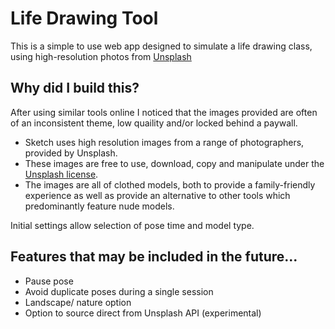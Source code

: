 # Life Drawing Tool
This is a simple to use web app designed to simulate a life drawing class, using high-resolution photos from [Unsplash](https://unsplash.com)

## Why did I build this?

After using similar tools online I noticed that the images provided are often of an inconsistent theme, low quaility and/or locked behind a paywall.

* Sketch uses high resolution images from a range of photographers, provided by Unsplash. 
* These images are free to use, download, copy and manipulate under the [Unsplash license](https://unsplash.com/license).
* The images are all of clothed models, both to provide a family-friendly experience as well as provide an alternative to other tools which predominantly feature nude models.

Initial settings allow selection of pose time and model type.


## Features that may be included in the future...

* Pause pose
* Avoid duplicate poses during a single session
* Landscape/ nature option
* Option to source direct from Unsplash API (experimental)
